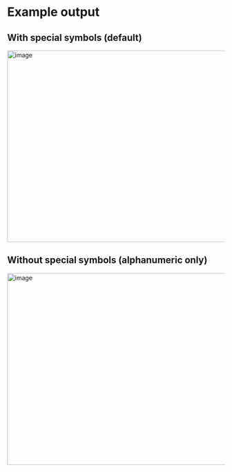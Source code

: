 # Example output
## With special symbols (default)
<img width="953" height="443" alt="image" src="https://github.com/user-attachments/assets/729fd005-998f-4628-a519-c7b43d63143e" />

## Without special symbols (alphanumeric only)
<img width="919" height="443" alt="image" src="https://github.com/user-attachments/assets/08e4e467-7849-4e16-9ac0-a9b9b7b56350" />

